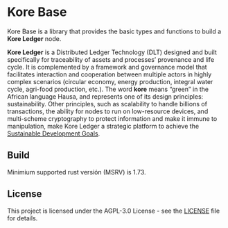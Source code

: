 # Kore Base

Kore Base is a library that provides the basic types and functions to build a **Kore Ledger** node.

**Kore Ledger** is a Distributed Ledger Technology (DLT) designed and built specifically for traceability of assets and processes’ provenance and life cycle. It is complemented by a framework and governance model that facilitates interaction and cooperation between multiple actors in highly complex scenarios (circular economy, energy production, integral water cycle, agri-food production, etc.). The word **kore** means “green” in the African language Hausa, and represents one of its design principles: sustainability. Other principles, such as scalability to handle billions of transactions, the ability for nodes to run on low-resource devices, and multi-scheme cryptography to protect information and make it immune to manipulation, make Kore Ledger a strategic platform to achieve the [Sustainable Development Goals](https://www.un.org/sustainabledevelopment/).

## Build

Minimium supported rust versión (MSRV) is 1.73.

## License

This project is licensed under the AGPL-3.0 License - see the [LICENSE](LICENSE) file for details.
